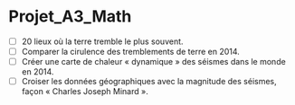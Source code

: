 # Projet_A3_Math
- [ ] 20 lieux où la terre tremble le plus souvent.
- [ ] Comparer la cirulence des tremblements de terre en 2014.
- [ ] Créer une carte de chaleur « dynamique » des séismes dans le monde en 2014.
- [ ] Croiser les données géographiques avec la magnitude des séismes, façon « Charles Joseph Minard ».
